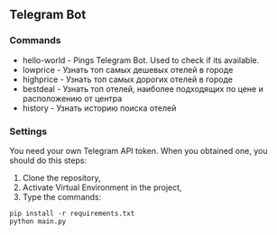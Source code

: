 ## Telegram Bot
### Commands
- hello-world - Pings Telegram Bot. Used to check if its available.
- lowprice - Узнать топ самых дешевых отелей в городе
- highprice - Узнать топ самых дорогих отелей в городе
- bestdeal - Узнать топ отелей, наиболее подходящих по цене и расположению от центра
- history - Узнать историю поиска отелей
### Settings
You need your own Telegram API token.
When you obtained one, you should do this steps:
1. Clone the repository,
2. Activate Virtual Environment in the project,
3. Type the commands:
```
pip install -r requirements.txt
python main.py
```